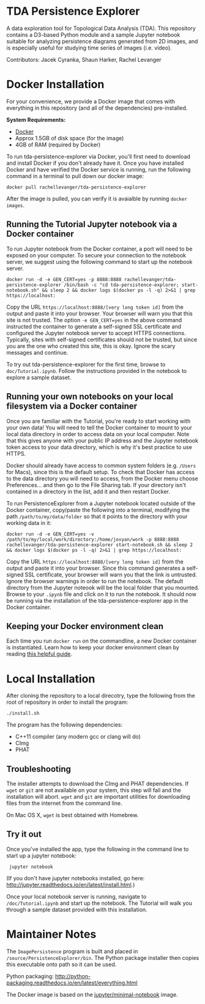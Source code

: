 # TDA Persistence Explorer

A data exploration tool for Topological Data Analysis (TDA). This repository contains a D3-based Python module and a sample Jupyter notebook suitable for analyzing persistence diagrams generated from 2D images, and is especially useful for studying time series of images (i.e. video). 


Contributors:
Jacek Cyranka,
Shaun Harker,
Rachel Levanger


# Docker Installation

For your convenience, we provide a Docker image that comes with everything in this repository (and all of the dependencies) pre-installed. 

**System Requirements:**

* [Docker](https://www.docker.com/)
* Approx 1.5GB of disk space (for the image)
* 4GB of RAM (required by Docker)

To run tda-persistence-explorer via Docker, you'll first need to download and install Docker if you don't already have it. Once you have installed Docker and have verified the Docker service is running, run the following command in a terminal to pull down our docker image:

`docker pull rachellevanger/tda-persistence-explorer`

After the image is pulled, you can verify it is avaialble by running `docker images`.

## Running the Tutorial Jupyter notebook via a Docker container

To run Jupyter notebook from the Docker container, a port will need to be exposed on your computer. To secure your connection to the notebook server, we suggest using the following command to start up the notebook server.

```
docker run -d -e GEN_CERT=yes -p 8888:8888 rachellevanger/tda-persistence-explorer /bin/bash -c "cd tda-persistence-explorer; start-notebook.sh" && sleep 2 && docker logs $(docker ps -l -q) 2>&1 | grep https://localhost:
```

Copy the URL `https://localhost:8888/[very long token id]` from the output and paste it into your browser. Your browser will warn you that this site is not trusted. The option `-e GEN_CERT=yes` in the above command instructed the container to generate a self-signed SSL certificate and configured the Jupyter notebook server to accept HTTPS connections. Typically, sites with self-signed certificates should not be trusted, but since you are the one who created this site, this is okay. Ignore the scary messages and continue.

To try out tda-persistence-explorer for the first time, browse to `doc/Tutorial.ipynb`. Follow the instructions provided in the notebook to explore a sample dataset.

## Running your own notebooks on your local filesystem via a Docker container

Once you are familiar with the Tutorial, you're ready to start working with your own data! You will need to tell the Docker container to mount to your local data directory in order to access data on your local computer. Note that this gives anyone with your public IP address and the Jupyter notebook token access to your data directory, which is why it's best practice to use HTTPS.

Docker should already have access to common system folders (e.g. `/Users` for Macs), since this is the default setup. To check that Docker has access to the data directory you will need to access, from the Docker menu choose Preferences... and then go to the File Sharing tab. If your directory isn't contained in a directory in the list, add it and then restart Docker.

To run PersistenceExplorer from a Jupyter notebook located outside of the Docker container, copy/paste the following into a terminal, modifying the path `/path/to/my/data/folder` so that it points to the directory with your working data in it:

```
docker run -d -e GEN_CERT=yes -v /path/to/my/local/work/directory:/home/jovyan/work -p 8888:8888 rachellevanger/tda-persistence-explorer start-notebook.sh && sleep 2 && docker logs $(docker ps -l -q) 2>&1 | grep https://localhost:
```

Copy the URL `https://localhost:8888/[very long token id]` from the output and paste it into your browser. Since this command generates a self-signed SSL certificate, your browser will warn you that the link is untrusted. Ignore the browser warnings in order to run the notebook. The default directory from the Jupyter noteook will be the local folder that you mounted. Browse to your `.ipynb` file and click on it to run the notebook. It should now be running via the installation of the tda-persistence-explorer app in the Docker container. 

## Keeping your Docker environment clean

Each time you run `docker run` on the commandline, a new Docker container is instantiated. Learn how to keep your docker environment clean by reading [this helpful guide](https://www.digitalocean.com/community/tutorials/how-to-remove-docker-images-containers-and-volumes).


# Local Installation

After cloning the repository to a local direcotry, type the following from the root of repository in order to install the program:

    ./install.sh

The program has the following dependencies:

* C++11 compiler (any modern gcc or clang will do)
* CImg
* PHAT

## Troubleshooting

The installer attempts to download the CImg and PHAT dependencies. If `wget` or `git` are not available on your system, this step will fail and the installation will abort. `wget` and `git` are important utilities for downloading files from the internet from the command line.

On Mac OS X, `wget` is best obtained with Homebrew.

## Try it out

Once you've installed the app, type the following in the command line to start up a jupyter notebook:

     jupyter notebook

(If you don't have jupyter notebooks installed, go here: <http://jupyter.readthedocs.io/en/latest/install.html>.)

Once your local notebook server is running, navigate to `/doc/Tutorial.ipynb` and start up the notebook. The Tutorial will walk you through a sample dataset provided with this installation.

# Maintainer Notes

The `ImagePersistence` program is built and placed in `/source/PersistenceExplorer/bin`. The Python package installer then copies this executable onto path so it can be used.

Python packaging: <http://python-packaging.readthedocs.io/en/latest/everything.html>

The Docker image is based on the [jupyter/minimal-notebook](https://github.com/jupyter/docker-stacks/tree/master/minimal-notebook) image.


